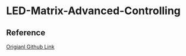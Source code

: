 # LED-Matrix-Advanced-Controlling

## Reference
[Origianl Github Link](https://github.com/hzeller/rpi-rgb-led-matrix)
